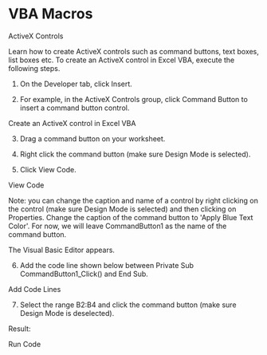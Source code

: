 # VBA Macros
ActiveX Controls
 
Learn how to create ActiveX controls such as command buttons, text boxes, list boxes etc. To create an ActiveX control in Excel VBA, execute the following steps.

1. On the Developer tab, click Insert.

2. For example, in the ActiveX Controls group, click Command Button to insert a command button control.

Create an ActiveX control in Excel VBA


 
3. Drag a command button on your worksheet.

4. Right click the command button (make sure Design Mode is selected).

5. Click View Code.

View Code

Note: you can change the caption and name of a control by right clicking on the control (make sure Design Mode is selected) and then clicking on Properties. Change the caption of the command button to 'Apply Blue Text Color'. For now, we will leave CommandButton1 as the name of the command button.

The Visual Basic Editor appears.

6. Add the code line shown below between Private Sub CommandButton1_Click() and End Sub.

Add Code Lines

7. Select the range B2:B4 and click the command button (make sure Design Mode is deselected).

Result:


Run Code
